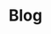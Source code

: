 ---
layout: blog
title: Blog
permalink: /blog/
description: Artículos y consejos para managers de Hattrick.
---